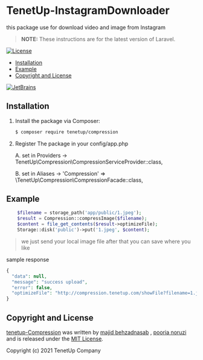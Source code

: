 # TenetUp-InstagramDownloader

this package use for download video and image from Instagram

> **NOTE:** These instructions are for the latest version of Laravel.


[![License](http://poser.pugx.org/tenetup/zarinpal/license)](https://packagist.org/packages/tenetup/zarinpal)




* [Installation](#installation)
* [Example](#Request)
* [Copyright and License](#copyright-and-license)


[![JetBrains](https://tenetup.com/tenetup.png)](https://tenetup.com)
## Installation



1. Install the package via Composer:

    ```sh
    $ composer require tenetup/compression
    ```

2. Register The package in your config/app.php

   A. set in Providers -> TenetUp\Compression\CompressionServiceProvider::class,

   B. set in Aliases -> 'Compression' => \TenetUp\Compression\CompressionFacade::class,

## Example


```php
    $filename = storage_path('app/public/1.jpeg');
    $result = Compression::compressImage($filename);
    $content = file_get_contents($result->optimizeFile);
    Storage::disk('public')->put('1.jpeg', $content);
```
> we just send your local image file after that you can save where you like 


sample response
```php
{
  "data": null,
  "message": "success upload",
  "error": false,
  "optimizeFile": "http://compression.tenetup.com/showFile?filename=1.jpeg"
}
```



## Copyright and License

[tenetup-Compression](https://github.com/mbehzad-bhz/tntCompression)
was written by [majid behzadnasab](https://github.com/mbehzad-bhz) , [pooria noruzi](https://github.com/pooria-noruzi) and is released under the
[MIT License](LICENSE.md).

Copyright (c) 2021 TenetUp Company
